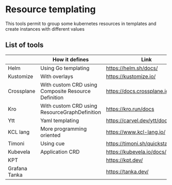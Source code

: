 # Resource templating

This tools permit to group some kubernetes resources in templates and create instances with different values

## List of tools

|               | How it defines                                      | Link                                  |
|---------------|-----------------------------------------------------|---------------------------------------|
| Helm          | Using Go templating                                 | <https://helm.sh/docs/>               |
| Kustomize     | With overlays                                       | <https://kustomize.io/>               |
| Crossplane    | With custom CRD using Composite Resource Definition | <https://docs.crossplane.io/>         |
| Kro           | With custom CRD using ResourceGraphDefinition       | <https://kro.run/docs>                |
| Ytt           | Yaml templating                                     | <https://carvel.dev/ytt/docs/latest/> |
| KCL lang      | More programming oriented                           | <https://www.kcl-lang.io/>            |
| Timoni        | Using cue                                           | <https://timoni.sh/quickstart/>       |
| Kubevela      | Application CRD                                     | <https://kubevela.io/docs/>           |
| KPT           |                                                     | <https://kpt.dev/>                    |
| Grafana Tanka |                                                     | <https://tanka.dev/>                  |
